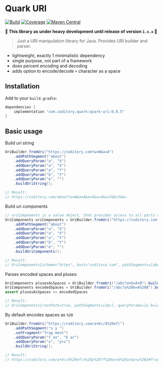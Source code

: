 # Quark URI
[![Build](https://github.com/coditory/quark-uri/actions/workflows/build.yml/badge.svg)](https://github.com/coditory/quark-uri/actions/workflows/build.yml)
[![Coverage](https://codecov.io/github/coditory/quark-uri/branch/master/graph/badge.svg?token=L6IOC9EBGO)](https://codecov.io/github/coditory/quark-uri)
[![Maven Central](https://maven-badges.herokuapp.com/maven-central/com.coditory.quark/quark-uri/badge.svg)](https://mvnrepository.com/artifact/com.coditory.quark/quark-uri)

**🚧 This library as under heavy development until release of version `1.x.x` 🚧**

> Just a URI manipulation library for Java. Provides URI builder and parser.

- lightweight, exactly 1 minimalistic dependency
- single purpose, not part of a framework
- does percent encoding and decoding
- adds option to encode/decode `+` character as a space

## Installation

Add to your `build.gradle`:

```gradle
dependencies {
    implementation "com.coditory.quark:quark-uri:0.0.5"
}
```

## Basic usage

Build uri string
```java
UriBuilder.fromUri("https://coditory.com?w=W&a=A")
    .addPathSegment("about")
    .addQueryParam("a", "X")
    .addQueryParam("a", "X")
    .addQueryParam("a", "Y")
    .addQueryParam("b", "Y")
    .addQueryParam("e", "")
    .buildUriString();

// Result:
// https://coditory.com/about?w=W&a=A&a=X&a=X&a=Y&b=Y&e=
```

Build uri components
```java
// uriComponents is a value object, that provides access to all parts of parsed uri
UriComponents uriComponents = UriBuilder.fromUri("https://coditory.com?w=W&a=A")
    .addPathSegment("about")
    .addQueryParam("a", "X")
    .addQueryParam("a", "X")
    .addQueryParam("a", "Y")
    .addQueryParam("b", "Y")
    .addQueryParam("e", "")
    .buildUriComponents();

// Result:
// UriComponents{scheme="https", host="coditory.com", pathSegments=[about], queryParams={w=[W], a=[A, X, X, Y], b=[Y], e=[]}}
```

Parses encoded spaces and pluses:
```java
UriComponents plusesAsSpaces = UriBuilder.fromUri("/abc?a+b=A+B").buildUriComponents();
UriComponents encodedSpaces = UriBuilder.fromUri("/abc?a%20b=A%20B").buildUriComponents();
assert plusesAsSpaces == encodedSpaces

// Result:
// UriComponents{rootPath=true, pathSegments=[abc], queryParams={a b=[A B]}}
```

By default encodes spaces as `%20`
```java
UriBuilder.fromUri("https://coditory.com/a+bc/d%20ef/")
    .addPathSegment("x y ")
    .setFragment("frag ment")
    .addQueryParam("f oo", "b ar")
    .addQueryParam("x", "y+z")
    .buildUriString();

// Result:
// https://coditory.com/a+bc/d%20ef/x%20y%20?f%20oo=b%20ar&x=y%2Bz#frag%20ment
```
